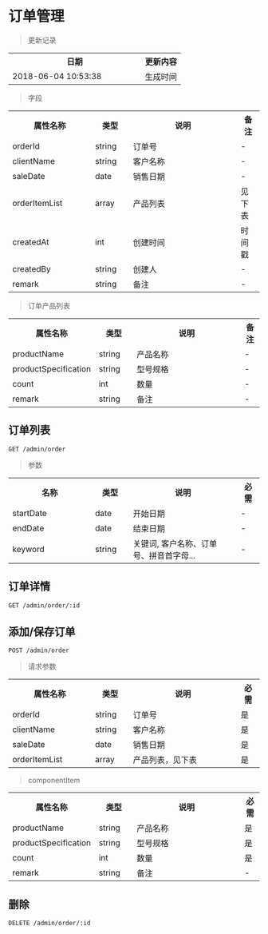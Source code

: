 # 订单管理

> 更新记录

<table>
    <tr>
        <th style="width:250px;">日期</th>
        <th>更新内容</th>
    </tr>
    <tr>
        <td>2018-06-04 10:53:38</td>
        <td>生成时间</td>
    </tr>
</table>

> 字段

<table>
    <tr>
        <th style="width:150px;">属性名称</th>
        <th style="width:60px;">类型</th>
        <th style="width:200px;">说明</th>
        <th>备注</th>
    </tr>
    <tr>
        <td>orderId</td>
        <td>string</td>
        <td>订单号</td>
        <td>-</td>
    </tr>
    <tr>
        <td>clientName</td>
        <td>string</td>
        <td>客户名称</td>
        <td>-</td>
    </tr>
    <tr>
        <td>saleDate</td>
        <td>date</td>
        <td>销售日期</td>
        <td>-</td>
    </tr>
    <tr>
        <td>orderItemList</td>
        <td>array</td>
        <td>产品列表</td>
        <td>见下表</td>
    </tr>
    <tr>
        <td>createdAt</td>
        <td>int</td>
        <td>创建时间</td>
        <td>时间戳</td>
    </tr>
    <tr>
        <td>createdBy</td>
        <td>string</td>
        <td>创建人</td>
        <td>-</td>
    </tr>
    <tr>
        <td>remark</td>
        <td>string</td>
        <td>备注</td>
        <td>-</td>
    </tr>
</table>

>订单产品列表
<table>
    <tr>
        <th style="width:150px;">属性名称</th>
        <th style="width:60px;">类型</th>
        <th style="width:200px;">说明</th>
        <th>备注</th>
    </tr>
    <tr>
        <td>productName</td>
        <td>string</td>
        <td>产品名称</td>
        <td>-</td>
    </tr>
    <tr>
        <td>productSpecification</td>
        <td>string</td>
        <td>型号规格</td>
        <td>-</td>
    </tr>
    <tr>
        <td>count</td>
        <td>int</td>
        <td>数量</td>
        <td>-</td>
    </tr>
    <tr>
        <td>remark</td>
        <td>string</td>
        <td>备注</td>
        <td>-</td>
    </tr>
</table>

## 订单列表

```
GET /admin/order
```

> 参数
<table>
    <tr>
        <th style="width:150px;">名称</th>
        <th style="width:60px;">类型</th>
        <th style="width:200px;">说明</th>
        <th>必需</th>
    </tr>
    <tr>
        <td>startDate</td>
        <td>date</td>
        <td>开始日期</td>
        <td>-</td>
    </tr>
    <tr>
        <td>endDate</td>
        <td>date</td>
        <td>结束日期</td>
        <td>-</td>
    </tr>
    <tr>
        <td>keyword</td>
        <td>string</td>
        <td>关键词, 客户名称、订单号、拼音首字母...</td>
        <td>-</td>
    </tr>
</table>

## 订单详情

```
GET /admin/order/:id
```

## 添加/保存订单

```
POST /admin/order
```

>请求参数
<table>
    <tr>
        <th style="width:150px;">属性名称</th>
        <th style="width:60px;">类型</th>
        <th style="width:200px;">说明</th>
        <th>必需</th>
    </tr>
    <tr>
        <td>orderId</td>
        <td>string</td>
        <td>订单号</td>
        <td>是</td>
    </tr>
    <tr>
        <td>clientName</td>
        <td>string</td>
        <td>客户名称</td>
        <td>是</td>
    </tr>
    <tr>
        <td>saleDate</td>
        <td>date</td>
        <td>销售日期</td>
        <td>是</td>
    </tr>
    <tr>
        <td>orderItemList</td>
        <td>array</td>
        <td>产品列表，见下表</td>
        <td>是</td>
    </tr>
</table>

>componentItem
<table>
    <tr>
        <th style="width:150px;">属性名称</th>
        <th style="width:60px;">类型</th>
        <th style="width:200px;">说明</th>
        <th>必需</th>
    </tr>
    <tr>
        <td>productName</td>
        <td>string</td>
        <td>产品名称</td>
        <td>是</td>
    </tr>
    <tr>
        <td>productSpecification</td>
        <td>string</td>
        <td>型号规格</td>
        <td>是</td>
    </tr>
    <tr>
        <td>count</td>
        <td>int</td>
        <td>数量</td>
        <td>是</td>
    </tr>
    <tr>
        <td>remark</td>
        <td>string</td>
        <td>备注</td>
        <td>-</td>
    </tr>
</table>

## 删除

```
DELETE /admin/order/:id
```

